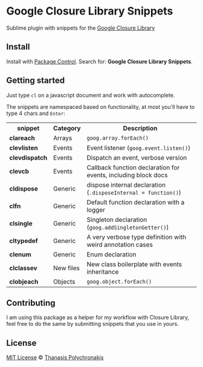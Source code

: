 # Google Closure Library Snippets

Sublime plugin with snippets for the [Google Closure Library](https://developers.google.com/closure/library/)

## Install

Install with [Package Control](http://wbond.net/sublime_packages/package_control). Search for: **Google Closure Library Snippets**.

## Getting started

Just type `cl` on a javascript document and work with autocomplete.

The snippets are namespaced based on functionality, at most you'll have to type 4 chars and `Enter`:

<table>
  <tr><th>snippet</th><th>Category</th><th>Description</th></tr>
  <tr><td><strong>clareach</strong>      </td><td>Arrays   </td><td><code>goog.array.forEach()</code></td></tr>
  <tr><td><strong>clevlisten</strong>    </td><td>Events   </td><td>Event listener (<code>goog.event.listen()</code>)</td></tr>
  <tr><td><strong>clevdispatch</strong>  </td><td>Events   </td><td>Dispatch an event, verbose version</td></tr>
  <tr><td><strong>clevcb</strong>        </td><td>Events   </td><td>Callback function declaration for events, including block docs</td></tr>
  <tr><td><strong>cldispose</strong>     </td><td>Generic  </td><td>dispose internal declaration (<code>.disposeInternal = function()</code>)</td></tr>
  <tr><td><strong>clfn</strong>          </td><td>Generic  </td><td>Default function declaration with a logger</td></tr>
  <tr><td><strong>clsingle</strong>      </td><td>Generic   </td><td>Singleton declaration (<code>goog.addSingletonGetter()</code>)</td></tr>
  <tr><td><strong>cltypedef</strong>     </td><td>Generic   </td><td>A very verbose type definition with weird annotation cases</td></tr>
  <tr><td><strong>clenum</strong>        </td><td>Generic   </td><td>Enum declaration</td></tr>
  <tr><td><strong>clclassev</strong>     </td><td>New files</td><td>New class boilerplate with events inheritance</td></tr>
  <tr><td><strong>clobjeach</strong>     </td><td>Objects  </td><td><code>goog.object.forEach()</code></td></tr>
</table>

## Contributing
I am using this package as a helper for my workflow with Closure Library, feel free to do the same by submitting snippets that you use in yours.


## License

[MIT License](http://en.wikipedia.org/wiki/MIT_License)
© [Thanasis Polychronakis](https://github.com/thanpolas)
